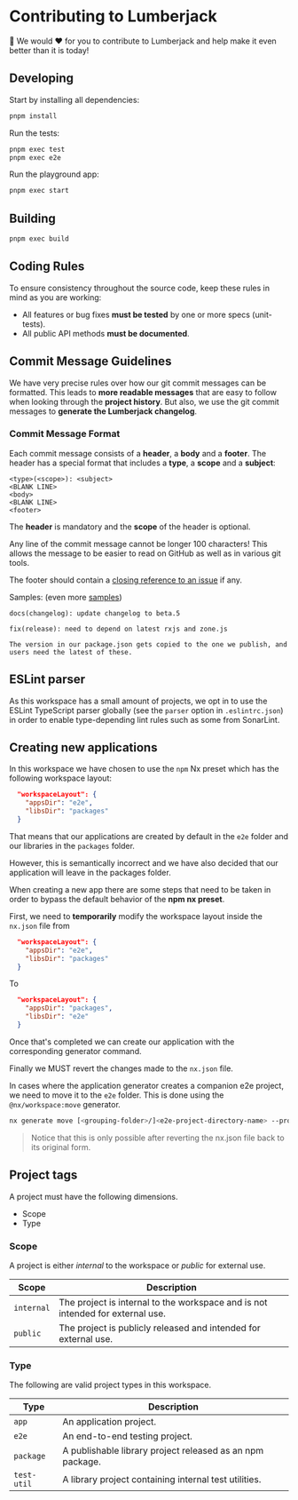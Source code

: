 # Contributing to Lumberjack

🙏 We would ❤️ for you to contribute to Lumberjack and help make it even better than it is today!

## Developing

Start by installing all dependencies:

```bash
pnpm install
```

Run the tests:

```bash
pnpm exec test
pnpm exec e2e
```

Run the playground app:

```bash
pnpm exec start
```

## Building

```bash
pnpm exec build
```

## <a name="rules"></a> Coding Rules

To ensure consistency throughout the source code, keep these rules in mind as you are working:

- All features or bug fixes **must be tested** by one or more specs (unit-tests).
- All public API methods **must be documented**.

## <a name="commit"></a> Commit Message Guidelines

We have very precise rules over how our git commit messages can be formatted. This leads to **more
readable messages** that are easy to follow when looking through the **project history**. But also,
we use the git commit messages to **generate the Lumberjack changelog**.

### Commit Message Format

Each commit message consists of a **header**, a **body** and a **footer**. The header has a special
format that includes a **type**, a **scope** and a **subject**:

```
<type>(<scope>): <subject>
<BLANK LINE>
<body>
<BLANK LINE>
<footer>
```

The **header** is mandatory and the **scope** of the header is optional.

Any line of the commit message cannot be longer 100 characters! This allows the message to be easier
to read on GitHub as well as in various git tools.

The footer should contain a [closing reference to an issue](https://help.github.com/articles/closing-issues-via-commit-messages/) if any.

Samples: (even more [samples](https://github.com/angular/angular/commits/master))

```
docs(changelog): update changelog to beta.5
```

```
fix(release): need to depend on latest rxjs and zone.js

The version in our package.json gets copied to the one we publish, and users need the latest of these.
```

## ESLint parser

As this workspace has a small amount of projects, we opt in to use the ESLint TypeScript parser globally (see the `parser` option in `.eslintrc.json`) in order to enable type-depending lint rules such as some from SonarLint.

## Creating new applications

In this workspace we have chosen to use the `npm` Nx preset which has the following workspace layout:

```json
  "workspaceLayout": {
    "appsDir": "e2e",
    "libsDir": "packages"
  }
```

That means that our applications are created by default in the `e2e` folder and our libraries in the `packages` folder.

However, this is semantically incorrect and we have also decided that our application will leave in the packages folder.

When creating a new app there are some steps that need to be taken in order to bypass the default behavior of the **npm nx preset**.

First, we need to **temporarily** modify the workspace layout inside the `nx.json` file from

```json
  "workspaceLayout": {
    "appsDir": "e2e",
    "libsDir": "packages"
  }
```

To

```json
  "workspaceLayout": {
    "appsDir": "packages",
    "libsDir": "e2e"
  }
```

Once that's completed we can create our application with the corresponding generator command.

Finally we MUST revert the changes made to the `nx.json` file.

In cases where the application generator creates a companion e2e project, we need to move it to the `e2e` folder. This is done using the `@nx/workspace:move` generator.

```bash
nx generate move [<grouping-folder>/]<e2e-project-directory-name> --project-name=<e2e-project-name>
```

> Notice that this is only possible after reverting the nx.json file back to its original form.

## Project tags

A project must have the following dimensions.

- Scope
- Type

### Scope

A project is either _internal_ to the workspace or _public_ for external use.

| Scope      | Description                                                                    |
| ---------- | ------------------------------------------------------------------------------ |
| `internal` | The project is internal to the workspace and is not intended for external use. |
| `public`   | The project is publicly released and intended for external use.                |

### Type

The following are valid project types in this workspace.

| Type        | Description                                               |
| ----------- | --------------------------------------------------------- |
| `app`       | An application project.                                   |
| `e2e`       | An end-to-end testing project.                            |
| `package`   | A publishable library project released as an npm package. |
| `test-util` | A library project containing internal test utilities.     |
